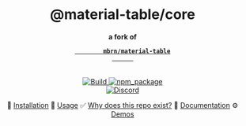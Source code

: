 <div align="center">

  <!-- Title -->
  <h1>@material-table/core</h1>

  <!-- Subtitle : a fork of mbrn/material-table -->
  <h4>
    a fork of 
    <code>
      <a 
        target="_blank" 
        rel="noopener noreferrer"
        href="https://material-table.com"
      >
        mbrn/material-table
      </a>
    </code>
  </h4>

  <!-- * Badges * -->
  <p>
    <section>
      <!-- build status -->
      <a href="https://github.com/material-table-core/core/actions?query=workflow%3ABuild">
        <img 
          title="Build" 
          src="https://github.com/material-table-core/core/workflows/Build/badge.svg?branch=master"
        >
      </a>
      <!-- publish status -->
      <!--
      <a href="https://github.com/material-table-core/core/actions?query=workflow%3APublish">
        <img 
          title="Publish" 
          src="https://github.com/material-table-core/core/workflows/Publish/badge.svg"
        >
      </a>
      -->
      <!-- npm package -->
      <a href="https://www.npmjs.com/package/@material-table/core">
        <img 
          title="npm_package" 
          src="https://badge.fury.io/js/%40material-table%2Fcore.svg"
        >
      </a>
    </section>
    <section>
      <!-- discord -->
      <a href="https://discord.com/channels/796859493412765697/">
        <img 
           alt="Discord" 
           src="https://img.shields.io/discord/796859493412765697?label=discord"
         >
      </a>    
    </section>
  </p> 
  <!-- ^^^ end badges ^^ -->
  
💾 [Installation](https://material-table-core.com/docs/#installation) 🎉 [Usage](https://material-table-core.com/docs/#basic-usage) 
✅ [Why does this repo exist?](https://material-table-core.com/docs/about) 🚧 [Documentation](https://material-table-core.com/docs) ⚙️ [Demos](https://material-table-core.com/demos)

</div>
